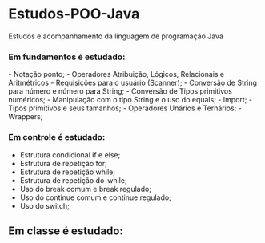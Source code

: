 # Estudos-POO-Java
Estudos e acompanhamento da linguagem de programação Java

<h3>Em fundamentos é estudado:</h3>
- Notação ponto;
- Operadores Atribuição, Lógicos, Relacionais e Aritmétricos
- Requisições para o usuário (Scanner);
- Conversão de String para número e número para String;
- Conversão de Tipos primitivos numéricos;
- Manipulação com  o tipo String e o uso do equals;
- Import;
- Tipos primitivos e seus tamanhos;
- Operadores Unários e Ternários;
- Wrappers;

<h3>Em controle é estudado:</h3>

- Estrutura condicional if e else;
- Estrutura de repetição for;
- Estrutura de repetição while;
- Estrutura de repetição do-while;
- Uso do break comum e break regulado;
- Uso do continue comum e continue regulado;
- Uso do switch;

Em classe é estudado: 
- 
